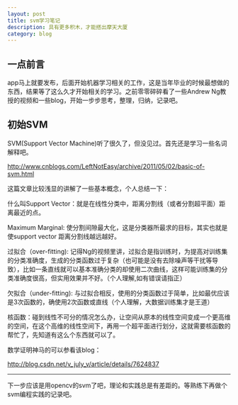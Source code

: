 ```yaml
---
layout: post
title: svm学习笔记 
description: 具有更多积木，才能搭出摩天大厦
category: blog
---
```


## 一点前言

app马上就要发布，后面开始机器学习相关的工作，这是当年毕业的时候最想做的东西，结果等了这么久才开始相关的学习。之前零零碎碎看了一些Andrew Ng教授的视频和一些blog，开始一步步思考，整理，归纳，记录吧。

## 初始SVM

SVM(Support Vector Machine)听了很久了，但没见过。首先还是学习一些名词解释吧。

http://www.cnblogs.com/LeftNotEasy/archive/2011/05/02/basic-of-svm.html

这篇文章比较浅显的讲解了一些基本概念，个人总结一下：

什么叫Support Vector：就是在线性分类中，距离分割线（或者分割超平面）距离最近的点。

Maximum Marginal: 使分割间隙最大化，这是分类器所最求的目标，其实也就是使support vector 距离分割线越远越好。

过拟合（over-fitting): 记得Ng的视频里讲，过拟合是指训练时，为提高对训练集的分类准确度，生成的分类函数过于复杂（也可能是没有去除噪声等干扰等导致），比如一条直线就可以基本准确分类的却使用二次曲线，这样可能训练集的分类准确度很高，但实用效果并不好。（个人理解,如有错误请指正）

欠拟合（under-fitting): 与过拟合相反，使用的分类函数过于简单，比如最优应该是3次函数的，确使用2次函数或直线（个人理解，大数据训练集才是王道）

核函数：碰到线性不可分的情况怎么办，让空间从原本的线性空间变成一个更高维的空间，在这个高维的线性空间下，再用一个超平面进行划分，这就需要核函数的帮忙了，先知道有这么个东西就可以了。

数学证明神马的可以参看该blog：

http://blog.csdn.net/v_july_v/article/details/7624837

--------------------------------------------------------------

下一步应该是用opencv的svm了吧，理论和实践总是有差距的。等熟练下再做个svm编程实践的记录吧。

